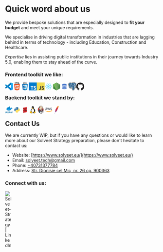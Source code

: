 # Quick word about us

We provide bespoke solutions that are especially designed to **fit your budget** and meet your unique requirements.

We specialise in driving digital transformation in industries that are lagging behind in terms of technology - including Education, Construction and Healthcare.

*Expertise* lies in assisting public institutions in their journey towards Industry 5.0, enabling them to stay ahead of the curve.

### Frontend toolkit we like:

<img align="left" alt="Visual Studio Code" width="26px" src="https://raw.githubusercontent.com/github/explore/master/topics/visual-studio-code/visual-studio-code.png" />
<img align="left" alt="HTML5" width="26px" src="https://raw.githubusercontent.com/github/explore/master/topics/html/html.png" />
<img align="left" alt="CSS3" width="26px" src="https://raw.githubusercontent.com/github/explore/master/topics/css/css.png" />
<img align="left" alt="TypeScript" width="26px" src="https://raw.githubusercontent.com/github/explore/master/topics/typescript/typescript.png" />
<img align="left" alt="JavaScript" width="26px" src="https://raw.githubusercontent.com/github/explore/master/topics/javascript/javascript.png" />
<img align="left" alt="React" width="26px" src="https://raw.githubusercontent.com/github/explore/master/topics/react/react.png" />
<img align="left" alt="Node.js" width="26px" src="https://raw.githubusercontent.com/github/explore/master/topics/nodejs/nodejs.png" />
<img align="left" alt="SQL" width="26px" src="https://raw.githubusercontent.com/github/explore/master/topics/sql/sql.png" />
<img align="left" alt="PostgreSQL" width="26px" src="https://raw.githubusercontent.com/github/explore/master/topics/postgresql/postgresql.png" />
<img align="left" alt="GitHub" width="26px" src="https://raw.githubusercontent.com/github/explore/master/topics/github/github.png" />

<br/>

### Backend toolkit we stand by:

<img align="left" alt="Docker" width="26px" src="https://raw.githubusercontent.com/github/explore/master/topics/docker/docker.png" /> 
<img align="left" alt="Python" width="26px" src="https://raw.githubusercontent.com/github/explore/master/topics/python/python.png" /> 
<img align="left" alt="Scala" width="26px" src="https://raw.githubusercontent.com/github/explore/master/topics/scala/scala.png" /> 
<img align="left" alt="Linux" width="26px" src="https://raw.githubusercontent.com/github/explore/master/topics/linux/linux.png" /> 
<img align="left" alt="Jenkins" width="26px" src="https://raw.githubusercontent.com/github/explore/master/topics/jenkins/jenkins.png" /> 
<img align="left" alt="Amazon Web Services" width="26px" src="https://raw.githubusercontent.com/github/explore/master/topics/aws/aws.png" /> 
<img align="left" alt="Maven" width="26px" src="https://raw.githubusercontent.com/github/explore/master/topics/maven/maven.png" />

<br/>

## Contact Us

We are currently WIP, but if you have any questions or would like to learn more about our Solveet Strategy preparation, please don't hesitate to contact us:

- Website: [https://www.solveet.eu/](https://www.solveet.eu/)
- Email: [solveet.tech@gmail.com](mailto:solveet.tech@gmail.com)
- Phone: [+40731377784](tel:+40731377784)
- Address: [Str. Dionisie cel Mic, nr. 26 cp. 900363](https://goo.gl/maps/AhZ76qurpVCJ3kMS8)

### Connect with us: 
[<img align="left" alt="Solveet-Strategy | LinkedIn" width="22px" src="https://cdn.jsdelivr.net/npm/simple-icons@v3/icons/linkedin.svg" />][linkedin]
  
 [linkedin]: https://www.linkedin.com/company/solveet-strategy/
